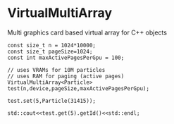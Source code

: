 # VirtualMultiArray
Multi graphics card based virtual array for C++ objects

```
const size_t n = 1024*10000;
const size_t pageSize=1024;
const int maxActivePagesPerGpu = 100;

// uses VRAMs for 10M particles
// uses RAM for paging (active pages)
VirtualMultiArray<Particle> test(n,device,pageSize,maxActivePagesPerGpu);

test.set(5,Particle(31415));

std::cout<<test.get(5).getId()<<std::endl;
```
